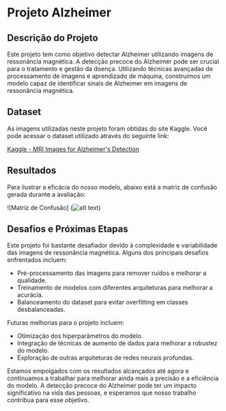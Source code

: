 # Projeto Alzheimer

## Descrição do Projeto

Este projeto tem como objetivo detectar Alzheimer utilizando imagens de ressonância magnética. A detecção precoce do Alzheimer pode ser crucial para o tratamento e gestão da doença. Utilizando técnicas avançadas de processamento de imagens e aprendizado de máquina, construímos um modelo capaz de identificar sinais de Alzheimer em imagens de ressonância magnética.

## Dataset

As imagens utilizadas neste projeto foram obtidas do site Kaggle. Você pode acessar o dataset utilizado através do seguinte link:

[Kaggle - MRI Images for Alzheimer's Detection](https://www.kaggle.com/datasets/borhanitrash/alzheimer-mri-disease-classification-dataset)

## Resultados

Para ilustrar a eficácia do nosso modelo, abaixo está a matriz de confusão gerada durante a avaliação:

![Matriz de Confusão] (![alt text](imagem/matrizdeconfusão.PNG))

## Desafios e Próximas Etapas

Este projeto foi bastante desafiador devido à complexidade e variabilidade das imagens de ressonância magnética. Alguns dos principais desafios enfrentados incluem:

- Pré-processamento das imagens para remover ruídos e melhorar a qualidade.
- Treinamento de modelos com diferentes arquiteturas para melhorar a acurácia.
- Balanceamento do dataset para evitar overfitting em classes desbalanceadas.

Futuras melhorias para o projeto incluem:

- Otimização dos hiperparâmetros do modelo.
- Integração de técnicas de aumento de dados para melhorar a robustez do modelo.
- Exploração de outras arquiteturas de redes neurais profundas.

Estamos empolgados com os resultados alcançados até agora e continuamos a trabalhar para melhorar ainda mais a precisão e a eficiência do modelo. A detecção precoce do Alzheimer pode ter um impacto significativo na vida das pessoas, e esperamos que nosso trabalho contribua para esse objetivo.